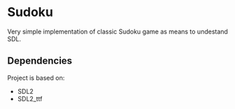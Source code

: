 # Sudoku

Very simple implementation of classic Sudoku game as means to undestand SDL.

## Dependencies

Project is based on:

- SDL2
- SDL2_ttf
